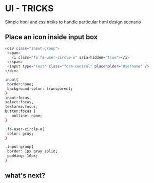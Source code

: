 # UI - TRICKS
Simple html and css trciks to handle particular html design scenario

## Place an icon inside input box
 ```bash
<div class="input-group">
  <span>
    <i class="fa fa-user-circle-o" aria-hidden="true"></i>
  </span>
  <input type="text" class="form-control" placeholder="Username" />
</div>
 ```
 ```bash
input{
  border:none;
  background-color: transparent;
}
input:focus,
select:focus,
textarea:focus,
button:focus {
    outline: none;
}

.fa-user-circle-o{
  color: gray;
}

.input-group{
  border: 1px gray solid;
  padding: 10px;
}
 ```

 ## what's next?